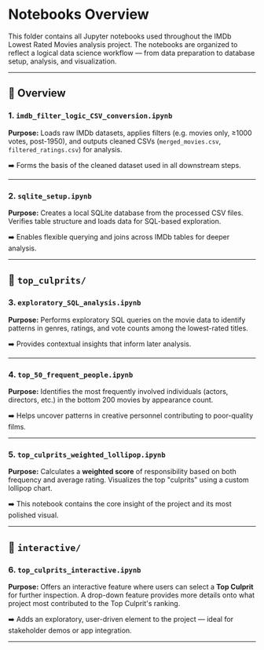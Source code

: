 # Notebooks Overview

This folder contains all Jupyter notebooks used throughout the IMDb Lowest Rated Movies analysis project. The notebooks are organized to reflect a logical data science workflow — from data preparation to database setup, analysis, and visualization.

---

## 📂 Overview

### 1. `imdb_filter_logic_CSV_conversion.ipynb`
**Purpose:** Loads raw IMDb datasets, applies filters (e.g. movies only, ≥1000 votes, post-1950), and outputs cleaned CSVs (`merged_movies.csv`, `filtered_ratings.csv`) for analysis.

➡️ Forms the basis of the cleaned dataset used in all downstream steps.

---

### 2. `sqlite_setup.ipynb`
**Purpose:** Creates a local SQLite database from the processed CSV files. Verifies table structure and loads data for SQL-based exploration.

➡️ Enables flexible querying and joins across IMDb tables for deeper analysis.

---

## 📂 `top_culprits/`

### 3. `exploratory_SQL_analysis.ipynb`
**Purpose:** Performs exploratory SQL queries on the movie data to identify patterns in genres, ratings, and vote counts among the lowest-rated titles.

➡️ Provides contextual insights that inform later analysis.

---

### 4. `top_50_frequent_people.ipynb`
**Purpose:** Identifies the most frequently involved individuals (actors, directors, etc.) in the bottom 200 movies by appearance count.

➡️ Helps uncover patterns in creative personnel contributing to poor-quality films.

---

### 5. `top_culprits_weighted_lollipop.ipynb`
**Purpose:** Calculates a **weighted score** of responsibility based on both frequency and average rating. Visualizes the top "culprits" using a custom lollipop chart.

➡️ This notebook contains the core insight of the project and its most polished visual.

---

## 📂 `interactive/`

### 6. `top_culprits_interactive.ipynb`
**Purpose:** Offers an interactive feature where users can select a **Top Culprit** for further inspection. A drop-down feature provides more details onto what project most contributed to the Top Culprit's ranking. 

➡️ Adds an exploratory, user-driven element to the project — ideal for stakeholder demos or app integration.

---
